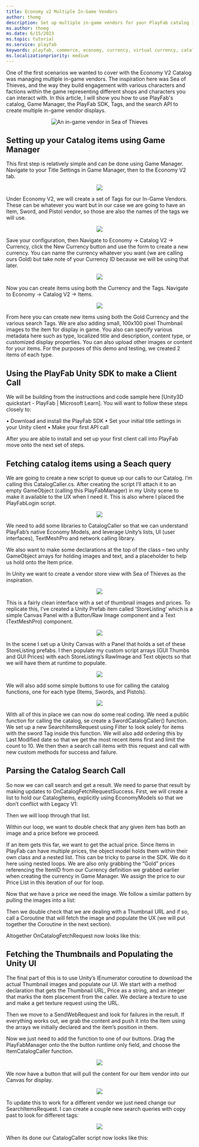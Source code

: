 ```yaml
---
title: Economy v2 Multiple In-Game Vendors
author: thomg
description: Set up multiple in-game vendors for your PlayFab catalog in Unity
ms.author: thomg
ms.date: 6/15/2023
ms.topic: tutorial
ms.service: playfab
keywords: playfab, commerce, economy, currency, virtual currency, catalog, Unity
ms.localizationpriority: medium
---
```


One of the first scenarios we wanted to cover with the Economy V2 Catalog was managing multiple in-game vendors. The inspiration here was Sea of Thieves, and the way they build engagement with various characters and factions within the game representing different shops and characters you can interact with. In this article, I will show you how to use PlayFab's catalog, Game Manager, the PlayFab SDK, Tags, and the search API to create multiple in-game vendor displays.

<div align="center">
    <img src="../media/tutorials/in-game-vendor-sot-hero-image.png" alt="An in-game vendor in Sea of Thieves">
</div>

## Setting up your Catalog items using Game Manager
This first step is relatively simple and can be done using Game Manager. Navigate to your Title Settings in Game Manager, then to the Economy V2 tab.

<div align="center">
    <img src="../media/tutorials/in-game-vendor-game-manager-title-settings.png">
</div>

Under Economy V2, we will create a set of Tags for our In-Game Vendors. These can be whatever you want but in our case we are going to have an Item, Sword, and Pistol vendor, so those are also the names of the tags we will use.

<div align="center">
    <img src="../media/tutorials/in-game-vendor-game-manager-economy-settings.png">
</div>

Save your configuration, then Navigate to Economy -> Catalog V2 -> Currency, click the New Currency button and use the form to create a new currency. You can name the currency whatever you want (we are calling ours Gold) but take note of your Currency ID because we will be using that later.   

<div align="center">
    <img src="../media/tutorials/in-game-vendor-game-manager-published-items.png">
</div>

Now you can create items using both the Currency and the Tags. 
Navigate to Economy -> Catalog V2 -> Items. 

<div align="center">
    <img src="../media/tutorials/in-game-vendor-game-manager-view-items.png">
</div>

From here you can create new items using both the Gold Currency and the various search Tags. We are also adding small, 100x100 pixel Thumbnail images to the item for display in game. You also can specify various metadata here such as type, localized title and description, content type, or customized display properties. You can also upload other images or content for your items. 
For the purposes of this demo and testing, we created 2 items of each type.

## Using the PlayFab Unity SDK to make a Client Call
We will be building from the instructions and code sample here [Unity3D quickstart - PlayFab | Microsoft Learn]. You will want to follow these steps closely to:

•	Download and install the PlayFab SDK
•	Set your initial title settings in your Unity client
•	Make your first API call

After you are able to install and set up your first client call into PlayFab move onto the next set of steps.

## Fetching catalog items using a Seach query
We are going to create a new script to queue up our calls to our Catalog. I’m calling this CatalogCaller.cs. After creating the script I’ll attach it to an empty GameObject (calling this PlayFabManager) in my Unity scene to make it available to the UX when I need it. This is also where I placed the PlayFabLogin script.

<div align="center">
    <img src="../media/tutorials/in-game-vendor-unity-playfab_manager.png">
</div>

We need to add some libraries to CatalogCaller so that we can understand PlayFab’s native Economy Models, and leverage Unity’s lists, UI (user interfaces), TextMeshPro and network calling library.

We also want to make some declarations at the top of the class – two unity GameObject arrays for holding images and text, and a placeholder to help us hold onto the Item price. 

In Unity we want to create a vendor store view with Sea of Thieves as the inspiration.

<div align="center">
    <img src="../media/tutorials/in-game-vendor-game-manager-sot-hero-image-2.png">

</div>

This is a fairly clean interface with a set of thumbnail images and prices. To replicate this, I’ve created a Unity Prefab item called ‘StoreListing’ which is a simple Canvas Panel with a Button/Raw Image component and a Text (TextMeshPro) component.

<div align="center">
    <img src="../media/tutorials/in-game-vendor-unity-raw-image-button.png">

</div>

In the scene I set up a Unity Canvas with a Panel that holds a set of these StoreListing prefabs. I then populate my custom script arrays (GUI Thumbs and GUI Prices) with each StoreListing’s RawImage and Text objects so that we will have them at runtime to populate.

<div align="center">
    <img src="../media/tutorials/in-game-vendor-unity-manager-prefabs.png">

</div>

We will also add some simple buttons to use for calling the catalog functions, one for each type (Items, Swords, and Pistols).

<div align="center">
    <img src="../media/tutorials/in-game-vendor-unity-vendor-buttons.png">

</div>

With all of this in place we can now do some real coding. We need a public function for calling the catalog, se create a SwordCatalogCaller() function. We set up a new SearchItemsRequest using Filter to look solely for items with the sword Tag inside this function. We will also add ordering this by Last Modified date so that we get the most recent items first and limit the count to 10. 
We then then a search call items with this request and call with new custom methods for success and failure.

## Parsing the Catalog Search Call
So now we can call search and get a result. We need to parse that result by making updates to OnCatalogFetchRequestSuccess. First, we will create a list to hold our CatalogItems, explicitly using EconomyModels so that we don’t conflict with Legacy V1:

Then we will loop through that list.

Within our loop, we want to double check that any given item has both an image and a price before we proceed.

If an item gets this far, we want to get the actual price. Since Items in PlayFab can have multiple prices, the object model holds them within their own class and a nested list. This can be tricky to parse in the SDK. We do it here using nested loops. We are also only grabbing the “Gold” prices referencing the ItemID from our Currency definition we grabbed earlier when creating the currency in Game Manager. We assign the price to our Price List in this iteration of our for loop.

Now that we have a price we need the image. We follow a similar pattern by pulling the images into a list:

Then we double check that we are dealing with a Thumbnail URL and if so, call a Coroutine that will fetch the image and populate the UX (we will put together the Coroutine in the next section). 

Altogether OnCatalogFetchRequest now looks like this:

## Fetching the Thumbnails and Populating the Unity UI

The final part of this is to use Unity’s IEnumerator coroutine to download the actual Thumbnail images and populate our UI. We start with a method declaration that gets the Thumbnail URL, Price as a string, and an integer that marks the item placement from the caller. We declare a texture to use and make a get texture request using the URL.

Then we move to a SendWebRequest and look for failures in the result. If everything works out, we grab the content and push it into the Item using the arrays we initially declared and the item’s position in them. 

Now we just need to add the function to one of our buttons. Drag the PlayFabManager onto the the button runtime only field, and choose the ItemCatalogCaller function. 

<div align="center">
    <img src="../media/tutorials/in-game-vendor-unity-vendor-buttons-2.png">

</div>

We now have a button that will pull the content for our Item vendor into our Canvas for display. 

<div align="center">
    <img src="../media/tutorials/in-game-vendor-unity-fetch-request-succeeded.png">

</div>

To update this to work for a different vendor we just need change our SearchItemsRequest. I can create a couple new search queries with copy past to look for different tags:

<div align="center">
    <img src="../media/tutorials/in-game-vendor-unity-fetch-request-succeeded-2.png">

</div>

When its done our CatalogCaller script now looks like this:









